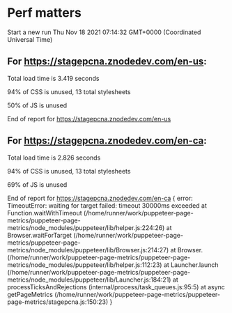 # Perf matters


Start a new run
Thu Nov 18 2021 07:14:32 GMT+0000 (Coordinated Universal Time)








## For https://stagepcna.znodedev.com/en-us: 


Total load time is 3.419 seconds


94% of CSS is unused, 13 total stylesheets


50% of JS is unused


End of report for https://stagepcna.znodedev.com/en-us




## For https://stagepcna.znodedev.com/en-ca: 


Total load time is 2.826 seconds


94% of CSS is unused, 13 total stylesheets


69% of JS is unused


End of report for https://stagepcna.znodedev.com/en-ca
{
  error: TimeoutError: waiting for target failed: timeout 30000ms exceeded
      at Function.waitWithTimeout (/home/runner/work/puppeteer-page-metrics/puppeteer-page-metrics/node_modules/puppeteer/lib/helper.js:224:26)
      at Browser.waitForTarget (/home/runner/work/puppeteer-page-metrics/puppeteer-page-metrics/node_modules/puppeteer/lib/Browser.js:214:27)
      at Browser.<anonymous> (/home/runner/work/puppeteer-page-metrics/puppeteer-page-metrics/node_modules/puppeteer/lib/helper.js:112:23)
      at Launcher.launch (/home/runner/work/puppeteer-page-metrics/puppeteer-page-metrics/node_modules/puppeteer/lib/Launcher.js:184:21)
      at processTicksAndRejections (internal/process/task_queues.js:95:5)
      at async getPageMetrics (/home/runner/work/puppeteer-page-metrics/puppeteer-page-metrics/stagepcna.js:150:23)
}




